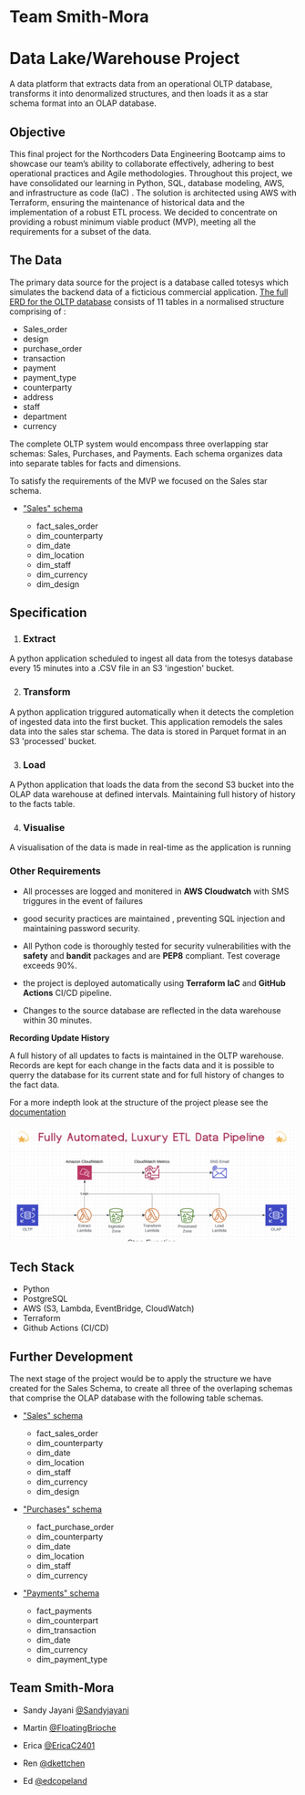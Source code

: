 
# Team Smith-Mora 
# Data Lake/Warehouse Project

A data platform that extracts data from an operational OLTP database, transforms it into denormalized structures, and then loads it as a star schema format into an OLAP database. 


## Objective

This final project for the Northcoders Data Engineering Bootcamp aims to showcase our team’s ability to collaborate effectively, adhering to best operational practices and Agile methodologies. Throughout this project, we have consolidated our learning in Python, SQL, database modeling, AWS, and infrastructure as code (IaC) . The solution is architected using AWS with Terraform, ensuring the maintenance of historical data and the implementation of a robust ETL process.  We decided to concentrate on providing a robust minimum viable product (MVP), meeting all the requirements for a subset of the data.
## The Data

The primary data source for the project is a database called totesys which simulates the backend data of a ficticious commercial application.  [The full ERD for the OLTP database](https://dbdiagram.io/d/SampleDB-6332fecf7b3d2034ffcaaa92) consists of 11 tables in a normalised structure comprising of :
- Sales_order
- design
- purchase_order
- transaction
- payment
- payment_type
- counterparty
- address
- staff
- department
- currency 

The complete OLTP system would encompass three overlapping star schemas: Sales, Purchases, and Payments. Each schema organizes data into separate tables for facts and dimensions.

To satisfy the requirements of the MVP we focused on the Sales star schema.



 - ["Sales" schema](https://dbdiagram.io/d/637a423fc9abfc611173f637)

    - fact_sales_order
    - dim_counterparty
    - dim_date
    - dim_location
    - dim_staff
    - dim_currency
    - dim_design

## Specification

1. ### Extract
A python application scheduled to ingest all data from the totesys database every 15 minutes into a .CSV file in an S3 'ingestion' bucket.

2. ### Transform 
A python application triggured automatically when it detects the completion of ingested data into the first bucket.  This application remodels the sales data into the sales star schema. The data is stored in Parquet format in an S3 'processed' bucket.  

3. ### Load 
A Python application that loads the data from the second S3 bucket into the OLAP data warehouse at defined intervals.  Maintaining full history of history to the facts table.

4. ### Visualise
A visualisation of the data is made in real-time as the application is running 


### Other Requirements
- All processes are logged and monitered in **AWS Cloudwatch** with SMS triggures in the event of failures

- good security practices are maintained , preventing SQL injection and maintaining password security.

- All Python code is thoroughly tested for security vulnerabilities with the **safety** and **bandit** packages and are **PEP8** compliant. Test coverage exceeds 90%.

- the project is deployed automatically using **Terraform** **IaC** and **GitHub Actions** CI/CD pipeline.

- Changes to the source database are reflected in the data warehouse within 30 minutes.


**Recording Update History**

A full history of all updates to facts is maintained in the OLTP warehouse. Records are kept for each change in the facts data and it is possible to querry the database for its current state and for full history of changes to the fact data. 

For a more indepth look at the structure of the project please see the [documentation](./DOCUMENTATION.md)

![img](./documentation/ETLPipeline.png)




## Tech Stack

- Python
- PostgreSQL
- AWS (S3, Lambda, EventBridge, CloudWatch)
- Terraform
- Github Actions (CI/CD)


## Further Development

 The next stage of the project would be to apply the structure we have created for the Sales Schema, to create all three of the overlaping schemas that comprise the OLAP database with the following table schemas.


 - ["Sales" schema](https://dbdiagram.io/d/637a423fc9abfc611173f637)
    - fact_sales_order
    - dim_counterparty
    - dim_date
    - dim_location
    - dim_staff
    - dim_currency
    - dim_design


 - ["Purchases" schema](https://dbdiagram.io/d/637b3e8bc9abfc61117419ee)
    - fact_purchase_order
    - dim_counterparty
    - dim_date
    - dim_location
    - dim_staff
    - dim_currency

 - ["Payments" schema](https://dbdiagram.io/d/637b41a5c9abfc6111741ae8)
    - fact_payments
    - dim_counterpart
    - dim_transaction
    - dim_date
    - dim_currency
    - dim_payment_type


  
## Team Smith-Mora


- Sandy Jayani [@Sandyjayani](https://www.github.com/sandyjayani)

- Martin [@FloatingBrioche](https://www.github.com/@FloatingBrioche)

- Erica [@EricaC2401](https://www.github.com/@EricaC2401)

- Ren [@dkettchen](https://www.github.com/@dkettchen)

- Ed [@edcopeland](https://www.github.com/@edcopeland)

